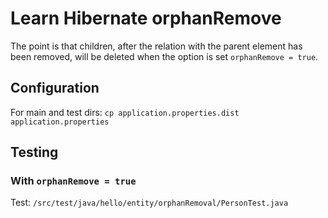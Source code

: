 # Learn Hibernate orphanRemove

The point is that children, after the relation with the parent element has been removed, 
will be deleted when the option is set `orphanRemove = true`.

## Configuration

For main and test dirs:
`cp application.properties.dist application.properties`

## Testing

### With `orphanRemove = true`

Test: `/src/test/java/hello/entity/orphanRemoval/PersonTest.java`


